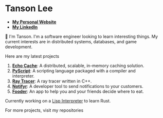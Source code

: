 # Tanson Lee

* **[My Personal Website](https://tansonlee.me/)**
* **[My LinkedIn](https://www.linkedin.com/in/tansonlee)**

👋 I'm Tanson. I'm a software engineer looking to learn interesting things. My current interests are in distributed systems, databases, and game development.

Here are my latest projects

1. **[Echo Cache](https://github.com/tansonlee/echo-cache)**: A distributed, scalable, in-memory caching solution.
2. **[PyScript](https://github.com/tansonlee/PyScript)**: A scripting language packaged with a compiler and interpreter.
3. **[Ray Tracer](https://github.com/tansonlee/ray-tracer)**: A ray tracer written in C++.
4. **[Notifyr](https://github.com/tansonlee/notifyr)**: A developer tool to send notifications to your customers.
5. **[Fooder](https://github.com/tansonlee/fooder-frontend)**: An app to help you and your friends decide where to eat.

Currently working on a [Lisp Interpreter](https://github.com/tansonlee/lisp-interpreter) to learn Rust.

For more projects, visit my repositories

<!--

<br/>
<br/>

## Table of Contents

1. [Featured Projects](#featured-projects)
2. [Functional Programming Projects](#functional-programming-projects)
3. [Other Projects](#other-projects)
4. [Miscellaneous Projects](#miscellaneous-projects)

<br/>

## Featured Projects

1. **[TrackMe](https://github.com/tansonlee/TrackMe)** - Project management software
2. **[PyScript](https://github.com/tansonlee/PyScript)** - An interpreted and compiled language:
3. **Fooder** - Work in progress

<br/>

## Functional Programming Projects

1.  [My Machine Language](https://github.com/tansonlee/machine-language)
2.  [Random Access Memory](https://github.com/tansonlee/ram)
3.  [Functional List](https://github.com/tansonlee/functional-list)
4.  [Binary Search Tree](https://github.com/tansonlee/binary-search-tree)
5.  [Binary Trie](https://github.com/tansonlee/trie)
6.  [ADT Implementations in RAM](https://github.com/tansonlee/adt-in-ram)
7.  [Hash Table](https://github.com/tansonlee/hash-table)

<br/>

## Other Projects

|Web Development                                                             |Generation & Simulation                                                             |Algorithms                                                              |
|----------------------------------------------------------------------------|------------------------------------------------------------------------------------|------------------------------------------------------------------------|
|[Personal Website](https://github.com/tansonlee/personal-website)           |[Collision Simulator](https://github.com/tansonlee/collision-simulator)             |[Sorting Algorithms](https://github.com/tansonlee/sorting-algorithms)   |
|[COVID-19 Data Tracker](https://github.com/tansonlee/covid19-data-tracker)  |[Boid Flocking](https://github.com/tansonlee/flocking-simulation)                   |[Sudoku Solver](https://github.com/tansonlee/sudoku-solver)             |
|[Mine Sweeper](https://github.com/tansonlee/mine-sweeper)                   |[Fractals Chaos Game](https://github.com/tansonlee/fractals-with-chaos-game)        |                                                                        |
|[Running app](https://github.com/tansonlee/running-app)                     |[The Game of Life](https://github.com/tansonlee/game-of-life)                       |                                                                        |
|[Tic Tac Toe](https://github.com/tansonlee/tic-tac-toe)                     |[Lindenmayer Systems](https://github.com/tansonlee/l-systems)                       |                                                                        |
|[Pong](https://github.com/tansonlee/pong)                                   |[Maze Generator](https://github.com/tansonlee/maze-generator)                       |                                                                        |

<br/>

## Miscellaneous Projects

1.  [Barnsley Fern](https://github.com/tansonlee/barnsley-fern)
2.  [Sound Waves](https://github.com/tansonlee/sound-wave-simulator)
3.  [Parametric Equation Art](https://github.com/tansonlee/parametric-art)
4.  [Particle Flow Field](https://github.com/tansonlee/particle-flow-field)
5.  [Double Pendulum](https://github.com/tansonlee/double-pendulum)
6.  [Snake](https://github.com/tansonlee/snake)
7.  [Marching Squares](https://github.com/tansonlee/marching-squares)
8.  [Linear Regression](https://github.com/tansonlee/gradient-decent-linear-regression)
9.  [Ray Casting](https://github.com/tansonlee/2D-raycasting)
10. [Ray Marching](https://github.com/tansonlee/ray-marching)

---

### Languages and tools

<img align="left" alt="Python" width="26px" src="https://raw.githubusercontent.com/github/explore/80688e429a7d4ef2fca1e82350fe8e3517d3494d/topics/python/python.png" />
<img align="left" alt="JavaScript" width="26px" src="https://raw.githubusercontent.com/github/explore/80688e429a7d4ef2fca1e82350fe8e3517d3494d/topics/javascript/javascript.png" />
<img align="left" alt="React" width="26px" src="https://raw.githubusercontent.com/github/explore/80688e429a7d4ef2fca1e82350fe8e3517d3494d/topics/react/react.png" />
<img align="left" alt="Redux" width="26px" src="https://raw.githubusercontent.com/github/explore/80688e429a7d4ef2fca1e82350fe8e3517d3494d/topics/redux/redux.png" />
<img align="left" alt="SASS" width="26px" src="https://raw.githubusercontent.com/github/explore/80688e429a7d4ef2fca1e82350fe8e3517d3494d/topics/sass/sass.png" />
<img align="left" alt="Node.js" width="26px" src="https://raw.githubusercontent.com/github/explore/80688e429a7d4ef2fca1e82350fe8e3517d3494d/topics/nodejs/nodejs.png" />
<img align="left" alt="Express" width="26px" src="https://raw.githubusercontent.com/github/explore/80688e429a7d4ef2fca1e82350fe8e3517d3494d/topics/express/express.png" />
<img align="left" alt="MongoDb" width="26px" src="https://raw.githubusercontent.com/github/explore/80688e429a7d4ef2fca1e82350fe8e3517d3494d/topics/mongodb/mongodb.png" />
<img align="left" alt="HTML" width="26px" src="https://raw.githubusercontent.com/github/explore/80688e429a7d4ef2fca1e82350fe8e3517d3494d/topics/html/html.png" />
<img align="left" alt="CSS" width="26px" src="https://raw.githubusercontent.com/github/explore/80688e429a7d4ef2fca1e82350fe8e3517d3494d/topics/css/css.png" />
<img align="left" alt="p5.js" width="26px" src="https://miro.medium.com/max/790/0*VBze2-2kX06fDv8A." />
<img align="left" alt="Racket" width="26px" src="https://avatars0.githubusercontent.com/u/232371?s=200&v=4" />
<img align="left" alt="Visual Studio Code" width="26px" src="https://raw.githubusercontent.com/github/explore/80688e429a7d4ef2fca1e82350fe8e3517d3494d/topics/visual-studio-code/visual-studio-code.png" />
<img align="left" alt="Vim" width="26px" src="https://raw.githubusercontent.com/github/explore/80688e429a7d4ef2fca1e82350fe8e3517d3494d/topics/vim/vim.png" />
<img align="left" alt="Terminal" width="26px" src="https://raw.githubusercontent.com/github/explore/d92924b1d925bb134e308bd29c9de6c302ed3beb/topics/terminal/terminal.png" />
<img align="left" alt="Git" width="26px" src="https://raw.githubusercontent.com/github/explore/80688e429a7d4ef2fca1e82350fe8e3517d3494d/topics/git/git.png" />
<img align="left" alt="GitHub" width="26px" src="https://raw.githubusercontent.com/github/explore/78df643247d429f6cc873026c0622819ad797942/topics/github/github.png" />
-->
